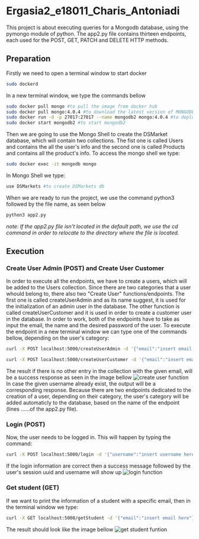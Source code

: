 # Ergasia2_e18011_Charis_Antoniadi
This project is about executing queries for a Mongodb database, using the pymongo module of python. The app2.py file contains thirteen endpoints, each used for the POST, GET, PATCH and DELETE HTTP methods.

## Preparation
Firstly we need to open a terminal window to start docker
```bash
sudo dockerd
```
In a new terminal window, we type the commands bellow
```bash
sudo docker pull mongo #to pull the image from docker hub
sudo docker pull mongo:4.0.4 #to download the latest version of MONGODB image
sudo docker run -d -p 27017:27017 --name mongodb2 mongo:4.0.4 #to deploy image for the first time
sudo docker start mongodb2 #to start mongodb2
```
Then we are going to use the Mongo Shell to create the DSMarket database, which will contain two collections. The fist one is called Users and contains the all the user's info and the second one is called Products and contains all the product's info. To access the mongo shell we type:
```bash
sudo docker exec -it mongodb mongo
```
In Mongo Shell we type:
```bash
use DSMarkets #to create DSMarkets db
```
When we are ready to run the project, we use the command python3 followed by the file name, as seen below

```bash
python3 app2.py
```
*note: If the app2.py file isn't located in the default path, we use the cd command in order to relocate to the directory where the file is located.*

## Execution
### Create User Admin (POST) and Create User Customer
In order to execute all the endpoints, we have to create a users, which will be added to the Users collection. Since there are two categories that a user whould belong to, there also two "Create User" functions/endpoints. The first one is called createUserAdmin and as its name suggest, it is used for the initialization of an admin user in the database. The other function is called createUserCustomer and it is used in order to create a customer user in the database. In order to work, both of the endpoints have to take as input the email, the name and the desired password of the user. To execute the endpoint in a new terminal window we can type one of the commands bellow, depending on the user's category:
```bash
curl -X POST localhost:5000/createUserAdmin -d '{"email":"insert email here", "name":"insert name here", "password":"insert password here"}' -H Content-Type:application/json
```
```bash
curl -X POST localhost:5000/createUserCustomer -d '{"email":"insert email here", "name":"insert name here", "password":"insert password here"}' -H Content-Type:application/json
```
The result if there is no other entry in the collection with the given email, will be a success response as seen in the image bellow
![create user function](create_user.png)
In case the given username already exist, the output will be a corresponding response. Because there are two endpoints dedicated to the creation of a user, depending on their category, the user's category will be added automaticly to the database, based on the name of the endpoint (lines ......of the app2.py file).

### Login (POST)
Now, the user needs to be logged in. This will happen by typing the command:
```bash
curl -X POST localhost:5000/login -d '{"username":"insert username here", "password":"insert password here"}' -H Content-Type:application/json
```
If the login information are correct then a success message followed by the user's session uuid and username will show up
![login function](login.png)

### Get student (GET)
If we want to print the information of a student with a specific email, then in the terminal window we type:
```bash
curl -X GET localhost:5000/getStudent -d '{"email":"insert email here"}' -H "authorization: the user's uuid (printed in the terminal after the successful execution of the login query)" -H Content-Type:application/json
```
The result should look like the image bellow
![get student funtion](get_student.png)
